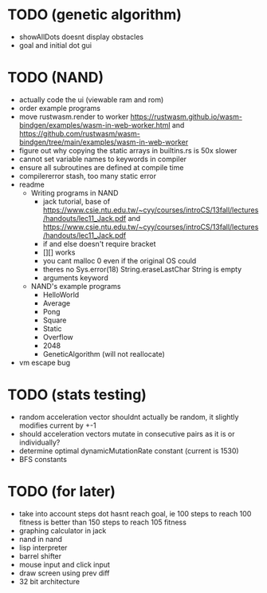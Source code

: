 # TODO (genetic algorithm)
* showAllDots doesnt display obstacles
* goal and initial dot gui

# TODO (NAND)
* actually code the ui (viewable ram and rom)
* order example programs
* move rustwasm.render to worker https://rustwasm.github.io/wasm-bindgen/examples/wasm-in-web-worker.html and https://github.com/rustwasm/wasm-bindgen/tree/main/examples/wasm-in-web-worker
* figure out why copying the static arrays in builtins.rs is 50x slower
* cannot set variable names to keywords in compiler
* ensure all subroutines are defined at compile time
* compilererror stash, too many static error
* readme
  * Writing programs in NAND
    * jack tutorial, base of https://www.csie.ntu.edu.tw/~cyy/courses/introCS/13fall/lectures/handouts/lec11_Jack.pdf and https://www.csie.ntu.edu.tw/~cyy/courses/introCS/13fall/lectures/handouts/lec11_Jack.pdf
    * if and else doesn't require bracket
    * [][] works
    * you cant malloc 0 even if the original OS could
    * theres no Sys.error(18) String.eraseLastChar String is empty
    * arguments keyword
  * NAND's example programs
    * HelloWorld
    * Average
    * Pong
    * Square
    * Static
    * Overflow
    * 2048
    * GeneticAlgorithm (will not reallocate)
* vm escape bug

# TODO (stats testing)
* random acceleration vector shouldnt actually be random, it slightly modifies current by +-1
* should acceleration vectors mutate in consecutive pairs as it is or individually?
* determine optimal dynamicMutationRate constant (current is 1530)
* BFS constants

# TODO (for later)
* take into account steps dot hasnt reach goal, ie 100 steps to reach 100 fitness is better than 150 steps to reach 105 fitness
* graphing calculator in jack
* nand in nand
* lisp interpreter
* barrel shifter
* mouse input and click input
* draw screen using prev diff
* 32 bit architecture
